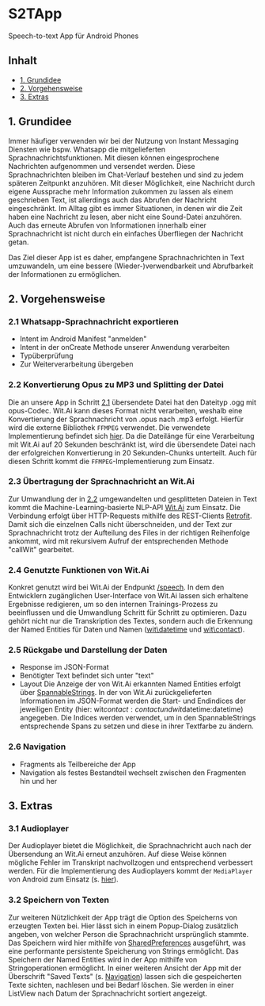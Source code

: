 # S2TApp

Speech-to-text App für Android Phones

## Inhalt
- [1. Grundidee](#1-grundidee)
- [2. Vorgehensweise](#2-vorgehensweise)
- [3. Extras](#3-extras)


## 1. Grundidee
Immer häufiger verwenden wir bei der Nutzung von Instant Messaging Diensten wie bspw. Whatsapp die mitgelieferten Sprachnachrichtsfunktionen. Mit diesen können eingesprochene Nachrichten aufgenommen und versendet werden. Diese Sprachnachrichten bleiben im Chat-Verlauf bestehen und sind zu jedem späteren Zeitpunkt anzuhören.
Mit dieser Möglichkeit, eine Nachricht durch eigene Aussprache mehr Information zukommen zu lassen als einem geschrieben Text, ist allerdings auch das Abrufen der Nachricht eingeschränkt. Im Alltag gibt es immer Situationen, in denen wir die Zeit haben eine Nachricht zu lesen, aber nicht eine Sound-Datei anzuhören. Auch das erneute Abrufen von Informationen innerhalb einer Sprachnachricht ist nicht durch ein einfaches Überfliegen der Nachricht getan.

Das Ziel dieser App ist es daher, empfangene Sprachnachrichten in Text umzuwandeln, um eine bessere (Wieder-)verwendbarkeit und Abrufbarkeit der Informationen zu ermöglichen.

## 2. Vorgehensweise

### 2.1 Whatsapp-Sprachnachricht exportieren
- Intent im Android Manifest "anmelden"
- Intent in der onCreate Methode unserer Anwendung verarbeiten
- Typüberprüfung
- Zur Weiterverarbeitung übergeben

### 2.2 Konvertierung Opus zu MP3 und Splitting der Datei
Die an unsere App in Schritt [2.1](#21-whatsapp-sprachnachricht-exportieren) übersendete Datei hat den Dateityp .ogg mit opus-Codec.
Wit.Ai kann dieses Format nicht verarbeiten, weshalb eine Konvertierung der Sprachnachricht von .opus nach .mp3 erfolgt.
Hierfür wird die externe Bibliothek `FFMPEG` verwendet. Die verwendete Implementierung befindet sich [hier](https://github.com/bravobit/FFmpeg-Android).
Da die Dateilänge für eine Verarbeitung mit Wit.Ai auf 20 Sekunden beschränkt ist, wird die übersendete Datei nach der erfolgreichen Konvertierung in 20 Sekunden-Chunks unterteilt.
Auch für diesen Schritt kommt die `FFMPEG`-Implementierung zum Einsatz.

### 2.3 Übertragung der Sprachnachricht an Wit.Ai
Zur Umwandlung der in [2.2](#22-konvertierung-opus-zu-mp3-und-splitting-der-datei) umgewandelten und gesplitteten Dateien in Text kommt die Machine-Learning-basierte NLP-API [Wit.Ai](https://wit.ai/) zum Einsatz.
Die Verbindung erfolgt über HTTP-Requests mithilfe des REST-Clients [Retrofit](https://square.github.io/retrofit/).
Damit sich die einzelnen Calls nicht überschneiden, und der Text zur Sprachnachricht trotz der Aufteilung des Files in der richtigen Reihenfolge ankommt, wird mit rekursivem Aufruf der entsprechenden Methode "callWit" gearbeitet.

### 2.4 Genutzte Funktionen von Wit.Ai
Konkret genutzt wird bei Wit.Ai der Endpunkt [/speech](https://wit.ai/docs/http/20200513#post__speech_link).
In dem den Entwicklern zugänglichen User-Interface von Wit.Ai lassen sich erhaltene Ergebnisse redigieren, um so den internen Trainings-Prozess zu beeinflussen und die Umwandlung Schritt für Schritt zu optimieren.
Dazu gehört nicht nur die Transkription des Textes, sondern auch die Erkennung der Named Entities für Daten und Namen ([wit\datetime](https://wit.ai/docs/built-in-entities/20200513/#wit_datetime) und [wit\contact](https://wit.ai/docs/built-in-entities/20200513/#wit_contact)).

### 2.5 Rückgabe und Darstellung der Daten
- Response im JSON-Format
- Benötigter Text befindet sich unter "text"
- Layout
Die Anzeige der von Wit.Ai erkannten Named Entities erfolgt über [SpannableStrings](https://developer.android.com/reference/android/text/SpannableString).
In der von Wit.Ai zurückgelieferten Informationen im JSON-Format werden die Start- und Endindices der jeweiligen Entity (hier: wit$contact:contact und wit$datetime:datetime) angegeben. Die Indices
werden verwendet, um in den SpannableStrings entsprechende Spans zu setzen und diese in ihrer Textfarbe zu ändern.

### 2.6 Navigation
- Fragments als Teilbereiche der App
- Navigation als festes Bestandteil wechselt zwischen den Fragmenten hin und her

## 3. Extras

### 3.1 Audioplayer
Der Audioplayer bietet die Möglichkeit, die Sprachnachricht auch nach der Übersendung an Wit.Ai erneut anzuhören.
Auf diese Weise können mögliche Fehler im Transkript nachvollzogen und entsprechend verbessert werden.
Für die Implementierung des Audioplayers kommt der `MediaPlayer` von Android zum Einsatz (s. [hier](https://developer.android.com/guide/topics/media/mediaplayer)).

### 3.2 Speichern von Texten
Zur weiteren Nützlichkeit der App trägt die Option des Speicherns von erzeugten Texten bei. Hier lässt sich in einem Popup-Dialog zusätzlich angeben, von welcher Person die Sprachnachricht ursprünglich stammte. 
Das Speichern wird hier mithilfe von [SharedPreferences](https://developer.android.com/reference/android/content/SharedPreferences) ausgeführt, was eine performante persistente Speicherung von Strings ermöglicht. Das Speichern der Named Entities wird in der App mithilfe von Stringoperationen ermöglicht.
In einer weiteren Ansicht der App mit der Überschrift "Saved Texts" (s. [Navigation](#26-navigation)) lassen sich die gespeicherten Texte sichten, nachlesen und bei Bedarf löschen. Sie werden in einer ListView nach Datum der Sprachnachricht sortiert angezeigt. 
